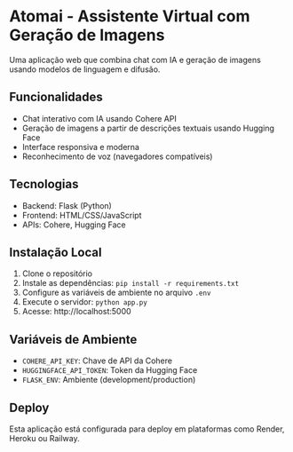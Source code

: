 # Atomai - Assistente Virtual com Geração de Imagens

Uma aplicação web que combina chat com IA e geração de imagens usando modelos de linguagem e difusão.

## Funcionalidades

- Chat interativo com IA usando Cohere API
- Geração de imagens a partir de descrições textuais usando Hugging Face
- Interface responsiva e moderna
- Reconhecimento de voz (navegadores compatíveis)

## Tecnologias

- Backend: Flask (Python)
- Frontend: HTML/CSS/JavaScript
- APIs: Cohere, Hugging Face

## Instalação Local

1. Clone o repositório
2. Instale as dependências: `pip install -r requirements.txt`
3. Configure as variáveis de ambiente no arquivo `.env`
4. Execute o servidor: `python app.py`
5. Acesse: http://localhost:5000

## Variáveis de Ambiente

- `COHERE_API_KEY`: Chave de API da Cohere
- `HUGGINGFACE_API_TOKEN`: Token da Hugging Face
- `FLASK_ENV`: Ambiente (development/production)

## Deploy

Esta aplicação está configurada para deploy em plataformas como Render, Heroku ou Railway.
